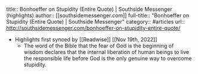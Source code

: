 title:: Bonhoeffer on Stupidity (Entire Quote) | Southside Messenger (highlights)
author:: [[southsidemessenger.com]]
full-title:: "Bonhoeffer on Stupidity (Entire Quote) | Southside Messenger"
category:: #articles
url:: http://southsidemessenger.com/bonhoeffer-on-stupidity-entire-quote/

- Highlights first synced by [[Readwise]] [[Nov 19th, 2022]]
	- The word of the Bible that the fear of God is the beginning of wisdom declares that the internal liberation of human beings to live the responsible life before God is the only genuine way to overcome stupidity.